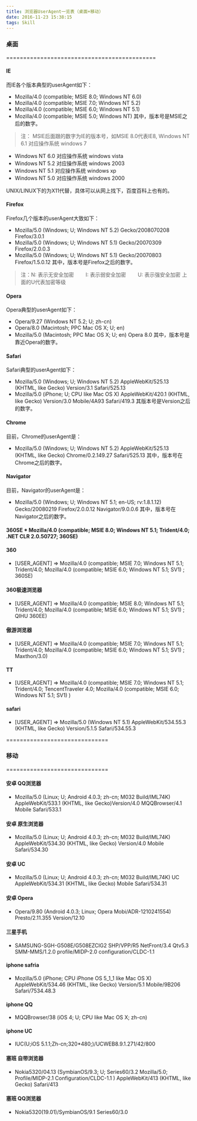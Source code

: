 ```yaml
---
title: 浏览器UserAgent一览表（桌面+移动）
date: 2016-11-23 15:38:15
tags: Skill
---
```


### 桌面

============================================

#### IE
而IE各个版本典型的userAgent如下：
* Mozilla/4.0 (compatible; MSIE 8.0; Windows NT 6.0)
* Mozilla/4.0 (compatible; MSIE 7.0; Windows NT 5.2)
* Mozilla/4.0 (compatible; MSIE 6.0; Windows NT 5.1)
* Mozilla/4.0 (compatible; MSIE 5.0; Windows NT)
其中，版本号是MSIE之后的数字。

> 注：
MSIE后面跟的数字为IE的版本号，如MSIE 8.0代表IE8, Windows NT 6.1 对应操作系统 windows 7
* Windows NT 6.0 对应操作系统 windows vista 　
* Windows NT 5.2 对应操作系统 windows 2003 　　
* Windows NT 5.1 对应操作系统 windows xp 　　
* Windows NT 5.0 对应操作系统 windows 2000   

UNIX/LINUX下的为X11代替，具体可以从网上找下，百度百科上也有的。

#### Firefox
Firefox几个版本的userAgent大致如下：
* Mozilla/5.0 (Windows; U; Windows NT 5.2) Gecko/2008070208 Firefox/3.0.1
* Mozilla/5.0 (Windows; U; Windows NT 5.1) Gecko/20070309 Firefox/2.0.0.3
* Mozilla/5.0 (Windows; U; Windows NT 5.1) Gecko/20070803 Firefox/1.5.0.12  其中，版本号是Firefox之后的数字。
>注：N: 表示无安全加密 　　I: 表示弱安全加密 　　U: 表示强安全加密     上面的U代表加密等级

#### Opera
Opera典型的userAgent如下：
* Opera/9.27 (Windows NT 5.2; U; zh-cn)
* Opera/8.0 (Macintosh; PPC Mac OS X; U; en)
* Mozilla/5.0 (Macintosh; PPC Mac OS X; U; en) Opera 8.0 
其中，版本号是靠近Opera的数字。

#### Safari
Safari典型的userAgent如下：
* Mozilla/5.0 (Windows; U; Windows NT 5.2) AppleWebKit/525.13 (KHTML, like Gecko) Version/3.1 Safari/525.13
* Mozilla/5.0 (iPhone; U; CPU like Mac OS X) AppleWebKit/420.1 (KHTML, like Gecko) Version/3.0 Mobile/4A93 Safari/419.3
其版本号是Version之后的数字。

#### Chrome
目前，Chrome的userAgent是：
* Mozilla/5.0 (Windows; U; Windows NT 5.2) AppleWebKit/525.13 (KHTML, like Gecko) Chrome/0.2.149.27 Safari/525.13 
  其中，版本号在Chrome之后的数字。

#### Navigator
目前，Navigator的userAgent是：
* Mozilla/5.0 (Windows; U; Windows NT 5.1; en-US; rv:1.8.1.12) Gecko/20080219 Firefox/2.0.0.12 Navigator/9.0.0.6
其中，版本号在Navigator之后的数字。

#### 360SE                                                                                                                        * Mozilla/4.0 (compatible; MSIE 8.0; Windows NT 5.1; Trident/4.0; .NET CLR 2.0.50727; 360SE)

#### 360
* [USER_AGENT] => Mozilla/4.0 (compatible; MSIE 7.0; Windows NT 5.1; Trident/4.0; Mozilla/4.0 (compatible; MSIE 6.0; Windows NT 5.1; SV1) ; 360SE)

#### 360极速浏览器
* [USER_AGENT] => Mozilla/4.0 (compatible; MSIE 8.0; Windows NT 5.1; Trident/4.0; Mozilla/4.0 (compatible; MSIE 6.0; Windows NT 5.1; SV1) ;  QIHU 360EE)

#### 傲游浏览器
* [USER_AGENT] => Mozilla/4.0 (compatible; MSIE 7.0; Windows NT 5.1; Trident/4.0; Mozilla/4.0 (compatible; MSIE 6.0; Windows NT 5.1; SV1) ; Maxthon/3.0)

#### TT
* [USER_AGENT] => Mozilla/4.0 (compatible; MSIE 7.0; Windows NT 5.1; Trident/4.0; TencentTraveler 4.0; Mozilla/4.0 (compatible; MSIE 6.0; Windows NT 5.1; SV1) )

#### safari
* [USER_AGENT] => Mozilla/5.0 (Windows NT 5.1) AppleWebKit/534.55.3 (KHTML, like Gecko) Version/5.1.5 Safari/534.55.3

==============================

### 移动

==============================

#### 安卓 QQ浏览器
* Mozilla/5.0 (Linux; U; Android 4.0.3; zh-cn; M032 Build/IML74K) AppleWebKit/533.1 (KHTML, like Gecko)Version/4.0 MQQBrowser/4.1 Mobile Safari/533.1

#### 安卓 原生浏览器
* Mozilla/5.0 (Linux; U; Android 4.0.3; zh-cn; M032 Build/IML74K) AppleWebKit/534.30 (KHTML, like Gecko) Version/4.0 Mobile Safari/534.30

#### 安卓 UC
* Mozilla/5.0 (Linux; U; Android 4.0.3; zh-cn; M032 Build/IML74K) UC AppleWebKit/534.31 (KHTML, like Gecko) Mobile Safari/534.31

#### 安卓 Opera
* Opera/9.80 (Android 4.0.3; Linux; Opera Mobi/ADR-1210241554) Presto/2.11.355 Version/12.10

#### 三星手机
* SAMSUNG-SGH-G508E/G508EZCIG2 SHP/VPP/R5 NetFront/3.4 Qtv5.3 SMM-MMS/1.2.0 profile/MIDP-2.0 configuration/CLDC-1.1

#### iphone safria
* Mozilla/5.0 (iPhone; CPU iPhone OS 5_1_1 like Mac OS X) AppleWebKit/534.46 (KHTML, like Gecko) Version/5.1 Mobile/9B206 Safari/7534.48.3

#### iphone QQ
* MQQBrowser/38 (iOS 4; U; CPU like Mac OS X; zh-cn)

#### iphone UC
* IUC(U;iOS 5.1.1;Zh-cn;320*480;)/UCWEB8.9.1.271/42/800

#### 塞班 自带浏览器
* Nokia5320/04.13 (SymbianOS/9.3; U; Series60/3.2 Mozilla/5.0; Profile/MIDP-2.1 Configuration/CLDC-1.1 ) AppleWebKit/413 (KHTML, like Gecko) Safari/413

#### 塞班 QQ浏览器
* Nokia5320(19.01)/SymbianOS/9.1 Series60/3.0
